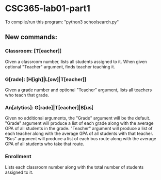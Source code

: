 # CSC365-lab01-part1

To compile/run this program: "python3 schoolsearch.py"


## New commands:

### Classroom: <number> [T[eacher]]
  
Given a classroom number, lists all students assigned to it.
When given optional "Teacher" argument, finds teacher teaching it.


### G[rade]: <number> [H[igh]|L[ow]|T[eacher]]

Given a grade number and optional "Teacher" argument, lists all teachers who teach that grade. 

### An[alytics]: G[rade]|T[eacher]|B[us]

Given no additional arguments, the "Grade" argument will be the default.
"Grade" argument will produce a list of each grade along with the average GPA of all students in the grade.
"Teacher" argument will produce a list of each teacher along with the average GPA of all students with that teacher.
"Bus" argument will produce a list of each bus route along with the average GPA of all students who take that route.


### Enrollment

Lists each classroom number along with the total number of students assigned to it.
